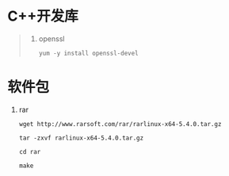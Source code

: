 # C++开发库

> 1. openssl
>
>    ```shell
>    yum -y install openssl-devel 
>    ```





# 软件包

1. rar

   ```shell
   wget http://www.rarsoft.com/rar/rarlinux-x64-5.4.0.tar.gz
   
   tar -zxvf rarlinux-x64-5.4.0.tar.gz
   
   cd rar
   
   make
   ```

   